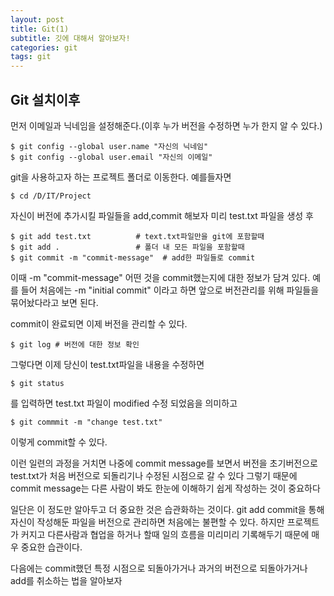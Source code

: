 ```yaml
---
layout: post
title: Git(1)
subtitle: 깃에 대해서 알아보자!
categories: git
tags: git
---
```


## Git 설치이후
먼저 이메일과 닉네임을 설정해준다.(이후 누가 버전을 수정하면 누가 한지 알 수 있다.)
~~~
$ git config --global user.name "자신의 닉네임"
$ git config --global user.email "자신의 이메일"
~~~

git을 사용하고자 하는 프로젝트 폴더로 이동한다. 예를들자면
~~~
$ cd /D/IT/Project
~~~

자신이 버전에 추가시킬 파일들을 add,commit 해보자
미리 test.txt 파일을 생성 후
~~~
$ git add test.txt          # text.txt파일만을 git에 포함할때
$ git add .                 # 폴더 내 모든 파일을 포함할때
$ git commit -m "commit-message"  # add한 파일들로 commit  
~~~
이때 -m "commit-message" 어떤 것을 commit했는지에 대한 정보가 담겨 있다.
예를 들어 처음에는 -m "initial commit" 이라고 하면 앞으로 버전관리를 위해 파일들을 묶어놨다라고 보면 된다.

commit이 완료되면 이제 버전을 관리할 수 있다.
~~~
$ git log # 버전에 대한 정보 확인
~~~
그렇다면 이제 당신이 test.txt파일을 내용을 수정하면
~~~
$ git status
~~~
를 입력하면 test.txt 파일이 modified 수정 되었음을 의미하고
~~~
$ git commmit -m "change test.txt"
~~~
이렇게 commit할 수 있다.

이런 일련의 과정을 거치면 나중에 commit message를 보면서 버전을 초기버전으로 test.txt가 처음 버전으로 되돌리기나
수정된 시점으로 갈 수 있다 그렇기 때문에 commit message는 다른 사람이 봐도 한눈에 이해하기 쉽게 작성하는 것이 중요하다 

일단은 이 정도만 알아두고 더 중요한 것은 습관화하는 것이다. git add commit을 통해 자신이 작성해둔 파일을 버전으로 관리하면 처음에는 불편할 수 있다.
하지만 프로젝트가 커지고 다른사람과 협업을 하거나 할때 일의 흐름을 미리미리 기록해두기 때문에 매우 중요한 습관이다.

다음에는 commit했던 특정 시점으로 되돌아가거나 과거의 버전으로 되돌아가거나 add를 취소하는 법을 알아보자
